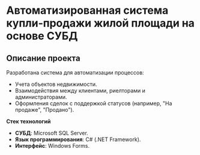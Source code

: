 # Автоматизированная система купли-продажи жилой площади на основе СУБД

## Описание проекта
Разработана система для автоматизации процессов:
- Учета объектов недвижимости.
- Взаимодействия между клиентами, риелторами и администраторами.
- Оформления сделок с поддержкой статусов (например, "На продаже", "Продано").

**Стек технологий**
- **СУБД**: Microsoft SQL Server.
- **Язык программирования**: C# (.NET Framework).
- **Интерфейс**: Windows Forms.
